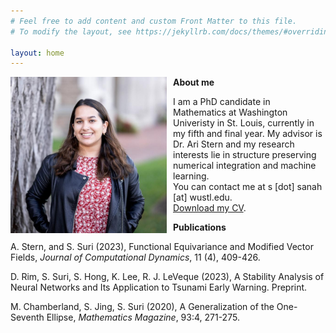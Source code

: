 ```yaml
---
# Feel free to add content and custom Front Matter to this file.
# To modify the layout, see https://jekyllrb.com/docs/themes/#overriding-theme-defaults

layout: home
---
```


<div style="float: left; margin-right: 10px;">
  <img src="images/picture.jpg" width="250" />
</div>

**About me**

I am a PhD candidate in Mathematics at Washington Univeristy in St. Louis, currently in my fifth and final year. My advisor is Dr. Ari Stern and my research interests lie in structure preserving numerical integration and machine learning. <br>
You can contact me at s [dot] sanah [at] wustl.edu. <br>
[Download my CV](cv.pdf). <br>

**Publications**

A. Stern, and S. Suri (2023), Functional Equivariance and Modified Vector Fields, *Journal of Computational Dynamics*,
11 (4), 409-426.

D. Rim, S. Suri, S. Hong, K. Lee, R. J. LeVeque (2023), A Stability Analysis of Neural Networks and Its Application
to Tsunami Early Warning. Preprint.

M. Chamberland, S. Jing, S. Suri (2020), A Generalization of the One-Seventh Ellipse, *Mathematics Magazine*,
93:4, 271-275.
